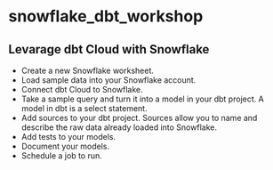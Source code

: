 # snowflake_dbt_workshop

## Levarage dbt Cloud with Snowflake

-  Create a new Snowflake worksheet.
-  Load sample data into your Snowflake account.
-  Connect dbt Cloud to Snowflake.
-  Take a sample query and turn it into a model in your dbt project. A model in dbt is a select statement.
-  Add sources to your dbt project. Sources allow you to name and describe the raw data already loaded into Snowflake.
-  Add tests to your models.
-  Document your models.
-  Schedule a job to run.
